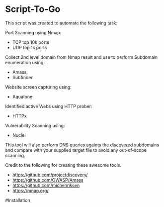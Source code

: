 # Script-To-Go
This script was created to automate the following task:

Port Scanning using Nmap:
  * TCP top 10k ports
  * UDP top 1k ports

Collect 2nd level domain from Nmap result and use to perform Subdomain enumeration using:
  * Amass
  * Subfinder
  
Website screen capturing using:
  * Aquatone

Identified active Webs using HTTP prober:
  * HTTPx

Vulnerability Scanning using:
  * Nuclei
 
This tool will also perform DNS queries againts the discovered subdomains and compare with your supplied target file to avoid any out-of-scope scanning.

Credit to the following for creating these awesome tools.
  * https://github.com/projectdiscovery/
  * https://github.com/OWASP/Amass
  * https://github.com/michenriksen
  * https://nmap.org/

 
 #Installation
 
